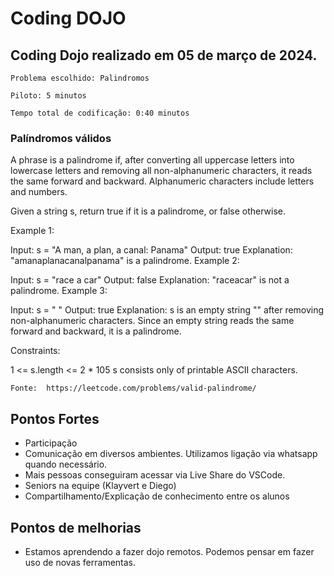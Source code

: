 # Coding DOJO


## Coding Dojo realizado em 05 de março de 2024.

	Problema escolhido: Palindromos

	Piloto: 5 minutos

	Tempo total de codificação: 0:40 minutos


### Palíndromos válidos

A phrase is a palindrome if, after converting all uppercase letters into lowercase letters and removing all non-alphanumeric characters, it reads the same forward and backward. Alphanumeric characters include letters and numbers.

Given a string s, return true if it is a palindrome, or false otherwise.

 

Example 1:

Input: s = "A man, a plan, a canal: Panama"
Output: true
Explanation: "amanaplanacanalpanama" is a palindrome.
Example 2:

Input: s = "race a car"
Output: false
Explanation: "raceacar" is not a palindrome.
Example 3:

Input: s = " "
Output: true
Explanation: s is an empty string "" after removing non-alphanumeric characters.
Since an empty string reads the same forward and backward, it is a palindrome.
 

Constraints:

1 <= s.length <= 2 * 105
s consists only of printable ASCII characters.

	Fonte: 	https://leetcode.com/problems/valid-palindrome/


## Pontos Fortes

- Participação
- Comunicação em diversos ambientes. Utilizamos ligação via whatsapp quando necessário.
- Mais pessoas conseguiram acessar via Live Share do VSCode.
- Seniors na equipe (Klayvert e Diego)
- Compartilhamento/Explicação de conhecimento entre os alunos

## Pontos de melhorias

- Estamos aprendendo a fazer dojo remotos. Podemos pensar em fazer uso de novas ferramentas.

